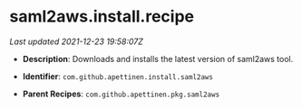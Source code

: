 # saml2aws.install.recipe

_Last updated 2021-12-23 19:58:07Z_

- **Description**: Downloads and installs the latest version of saml2aws tool.

- **Identifier**: `com.github.apettinen.install.saml2aws`

- **Parent Recipes**: `com.github.apettinen.pkg.saml2aws`